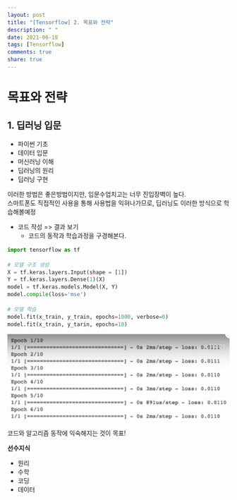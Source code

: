 ```yaml
---
layout: post
title: "[Tensorflow] 2. 목표와 전략"
description: " "
date: 2021-06-18
tags: [Tensorflow]
comments: true
share: true
---
```


# 목표와 전략



## 1. 딥러닝 입문

- 파이썬 기초
- 데이터 입문
- 머신러닝 이해
- 딥러닝의 원리
- 딥러닝 구현



이러한 방법은 좋은방법이지만, 입문수업치고는 너무 진입장벽이 높다.<br>
스마트폰도 직접적인 사용을 통해 사용법을 익혀나가므로, 딥러닝도 이러한 방식으로 학습해볼예정



- 코드 작성 => 결과 보기
  - 코드의 동작과 학습과정을 구경해본다.

```python
import tensorflow as tf

# 모델 구조 생성
X = tf.keras.layers.Input(shape = [1])
Y = tf.keras.layers.Dense(1)(X)
model = tf.keras.models.Model(X, Y)
model.compile(loss='mse')

# 모델 학습
model.fit(x_train, y_train, epochs=1000, verbose=0)
model.fit(x_train, y_tarin, epochs=10)
```

![image-20200827204548218](images/image-20200827204548218.png)



코드와 알고리즘 동작에 익숙해지는 것이 목표!



**선수지식**

- 원리
- 수학
- 코딩
- 데이터

